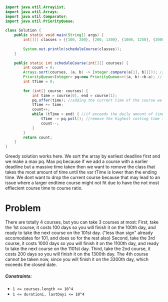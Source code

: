 ```Java 
import java.util.ArrayList;  
import java.util.Arrays;  
import java.util.Comparator;  
import java.util.PriorityQueue;  
  
class Solution {  
    public static void main(String[] args) {  
        int[][] classes = {{100, 200}, {200, 1300}, {1000, 1250}, {2000, 3200}};  
  
        System.out.println(scheduleCourse(classes));  
    }  
  
    public static int scheduleCourse(int[][] courses) {  
        int count = 0;  
        Arrays.sort(courses, (a, b) -> Integer.compare(a[1], b[1])); // Want to deal with the earliest deadlines first.  
        PriorityQueue<Integer> pq=new PriorityQueue<>((a, b)->b-a); // This is making a max queue  
        int tTime = 0;  
  
        for (int[] course: courses) {  
            int time = course[0], end = course[1];  
            pq.offer(time); //adding the current time of the course we are looking at. Should be the lowest time.  
            tTime += time;  
            count++;  
            while (tTime > end) { //if exceeds the daily amount of time  
                tTime -= pq.poll(); //remove the highest costing time taken from this func  
                count--;  
            }  
        }  
        return count;  
    }  
}
```
Greedy solution works here. We sort the array by earliest deadline first and we make a max pq. Max pq because if we add a course with a earlier deadline but a massive time taken then we want to remove the class that takes the most amount of time until the var tTime is lower than the ending time. We dont want to drop the current course because that may lead to an issue where a larger endtime course might not fit due to have the not most effiecient course time to course ratio.

# Problem

There are totally 4 courses, but you can take 3 courses at most:
First, take the 1st course, it costs 100 days so you will finish it on the 100th day, and ready to take the next course on the 101st day. ("less than sign" already accomodates for 101, and does so for the rest also)
Second, take the 3rd course, it costs 1000 days so you will finish it on the 1100th day, and ready to take the next course on the 1101st day. 
Third, take the 2nd course, it costs 200 days so you will finish it on the 1300th day. 
The 4th course cannot be taken now, since you will finish it on the 3300th day, which exceeds the closed date.

##### Constraints:
-   `1 <= courses.length <= 10^4`
-   `1 <= durationi, lastDayi <= 10^4`